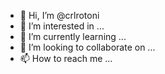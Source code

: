 - 👋 Hi, I’m @crlrotoni
- 👀 I’m interested in ...
- 🌱 I’m currently learning ...
- 💞️ I’m looking to collaborate on ...
- 📫 How to reach me ...

<!---
crlrotoni/crlrotoni is a ✨ special ✨ repository because its `README.md` (this file) appears on your GitHub profile.
You can click the Preview link to take a look at your changes.
--->

